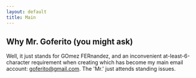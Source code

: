 ```yaml
---
layout: default
title: Main
---
```


## Why Mr. Goferito (you might ask)
Well, it just stands for GOmez FERnandez, and an inconvenient
at-least-6-character requirement when creating which has become my
main email account: goferito@gmail.com. The 'Mr.' just attends 
standing issues.
